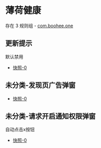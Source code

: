 # 薄荷健康

存在 3 规则组 - [com.boohee.one](/src/apps/com.boohee.one.ts)

## 更新提示

默认禁用

- [快照-0](https://i.gkd.li/i/12716918)

## 未分类-发现页广告弹窗

- [快照-0](https://i.gkd.li/i/12716970)

## 未分类-请求开启通知权限弹窗

自动点击x按钮

- [快照-0](https://i.gkd.li/i/12716950)
